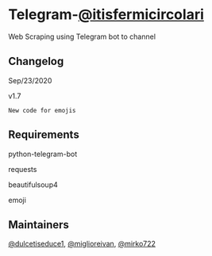 # Telegram-[@itisfermicircolari](https://t.me/itisfermicircolari)

Web Scraping using Telegram bot to channel


## Changelog
Sep/23/2020

v1.7
```
New code for emojis
```

## Requirements

python-telegram-bot

requests

beautifulsoup4

emoji


## Maintainers

[@dulcetiseduce1](https://github.com/dulcetiseduce1),
[@miglioreivan](https://github.com/miglioreivan),
[@mirko722](https://github.com/Mirko722)
